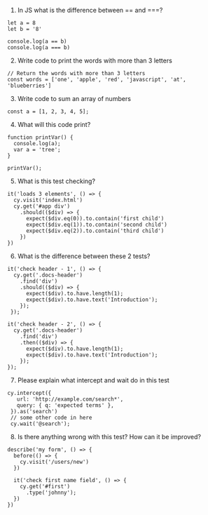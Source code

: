 1. In JS what is the difference between == and ===?

```
let a = 8 
let b = '8' 

console.log(a == b)
console.log(a === b) 
```

2. Write code to print the words with more than 3 letters

```
// Return the words with more than 3 letters
const words = ['one', 'apple', 'red', 'javascript', 'at', 'blueberries']
```

3. Write code to sum an array of numbers

```
const a = [1, 2, 3, 4, 5];
```

4. What will this code print?

```
function printVar() {
  console.log(a);
  var a = 'tree';
}

printVar(); 
```

5. What is this test checking?

```
it('loads 3 elements', () => {
  cy.visit('index.html')
  cy.get('#app div')
    .should(($div) => {
      expect($div.eq(0)).to.contain('first child')
      expect($div.eq(1)).to.contain('second child')
      expect($div.eq(2)).to.contain('third child')
    })
})
```


6. What is the difference between these 2 tests?
```
it('check header - 1', () => {
  cy.get('.docs-header')
    .find('div')
    .should(($div) => {
      expect($div).to.have.length(1);
      expect($div).to.have.text('Introduction');
    });
 });

it('check header - 2', () => {
  cy.get('.docs-header')
    .find('div')
    .then(($div) => {
      expect($div).to.have.length(1);
      expect($div).to.have.text('Introduction');
    });
});
```

  
 7. Please explain what intercept and wait do in this test
 ```
 cy.intercept({
    url: 'http://example.com/search*',
    query: { q: 'expected terms' },
  }).as('search')
  // some other code in here
  cy.wait('@search');
  ```
  
  8. Is there anything wrong with this test? How can it be improved?
  ```
  describe('my form', () => {
    before(() => {
      cy.visit('/users/new')
    })

    it('check first name field', () => {
      cy.get('#first')
        .type('johnny');
    })
  })
  ```

